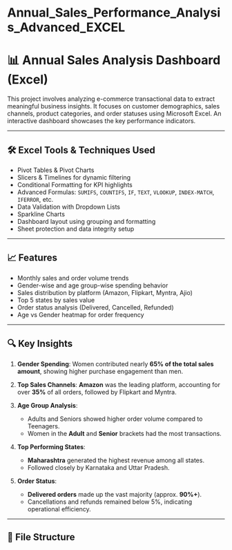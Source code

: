 # Annual_Sales_Performance_Analysis_Advanced_EXCEL

# 📊 Annual Sales Analysis Dashboard (Excel)

This project involves analyzing e-commerce transactional data to extract meaningful business insights. It focuses on customer demographics, sales channels, product categories, and order statuses using Microsoft Excel. An interactive dashboard showcases the key performance indicators.

---

## 🛠️ Excel Tools & Techniques Used

- Pivot Tables & Pivot Charts
- Slicers & Timelines for dynamic filtering
- Conditional Formatting for KPI highlights
- Advanced Formulas: `SUMIFS`, `COUNTIFS`, `IF`, `TEXT`, `VLOOKUP`, `INDEX-MATCH`, `IFERROR`, etc.
- Data Validation with Dropdown Lists
- Sparkline Charts
- Dashboard layout using grouping and formatting
- Sheet protection and data integrity setup

---

## 📈 Features

- Monthly sales and order volume trends
- Gender-wise and age group-wise spending behavior
- Sales distribution by platform (Amazon, Flipkart, Myntra, Ajio)
- Top 5 states by sales value
- Order status analysis (Delivered, Cancelled, Refunded)
- Age vs Gender heatmap for order frequency

---

## 🔍 Key Insights

1. **Gender Spending**: Women contributed nearly **65% of the total sales amount**, showing higher purchase engagement than men.

2. **Top Sales Channels**: **Amazon** was the leading platform, accounting for over **35%** of all orders, followed by Flipkart and Myntra.

3. **Age Group Analysis**:
   - Adults and Seniors showed higher order volume compared to Teenagers.
   - Women in the **Adult** and **Senior** brackets had the most transactions.

4. **Top Performing States**:
   - **Maharashtra** generated the highest revenue among all states.
   - Followed closely by Karnataka and Uttar Pradesh.

5. **Order Status**:
   - **Delivered orders** made up the vast majority (approx. **90%+**).
   - Cancellations and refunds remained below 5%, indicating operational efficiency.

---

## 📂 File Structure

